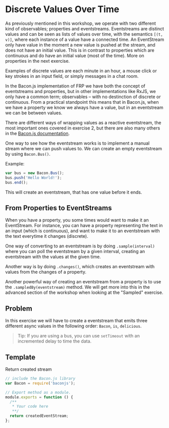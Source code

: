 # Discrete Values Over Time

As previously mentioned in this workshop, we operate with two different kind
of observables; properties and eventstreams. Eventstreams are distinct values
and can be seen as lists of values over time, with the semantics `[(t, v)]`,
where each instance of a value have a connected time. An EventStream only have
value in the moment a new value is pushed at the stream, and does not have an
initial value. This is in contrast to properties which are continuous and do
have an initial value (most of the time). More on properties in the next
exercise.

Examples of discrete values are each minute in an hour, a mouse click or key
strokes in an input field, or simply messages in a chat room.

In the Bacon.js implementation of FRP we have both the concept of eventstreams
and properties, but in other implementations like RxJS, we only have a common
term; observables – with no destinction of discrete or continuous. From a practical
standpoint this means that in Bacon.js, when we have a property we know we always
have a value, but in an eventstream we can be between values.

There are different ways of wrapping values as a reactive eventstream, the most
important ones covered in exercise 2, but there are also many others in the
[Bacon.js documentation](https://github.com/baconjs/bacon.js#creating-streams).

One way to see how the eventstream works is to implement a manual stream where
we can push values to. We can create an empty eventstream by using `Bacon.Bus()`.

Example:
```javascript
var bus = new Bacon.Bus();
bus.push('Hello World!');
bus.end();
```

This will create an eventstream, that has one value before it ends.

## From Properties to EventStreams

When you have a property, you some times would want to make it an EventStream.
For instance, you can have a property representing the text in an input (which
is continuous), and want to make it to an eventstream with the text everytime
it changes (discrete).

One way of converting to an eventstream is by doing `.sample(interval)` where
you can poll the eventstream by a given interval, creating an eventstream with
the values at the given time.

Another way is by doing `.changes()`, which creates an eventstream with values
from the changes of a property.

Another powerful way of creating an eventstream from a property is to use the
`.sampledBy(eventstream)` method. We will get more into this in the advanced
section of the workshop when looking at the "Sampled" exercise.

## Problem

In this exercise we will have to create a eventstream that emits three different
async values in the following order: `Bacon`, `is`, `delicious`.

> Tip: If you are using a bus, you can use `setTimeout` with an incremented delay
to time the data.

## Template

Return created stream
```js
// include the Bacon.js library
var Bacon = require('baconjs');

// Export method as a module.
module.exports = function () {
  /**
   * Your code here
   **/
  return createdEventStream;
};
```